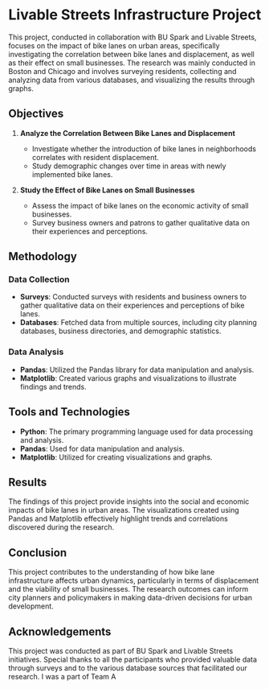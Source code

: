 # Livable Streets Infrastructure Project

This project, conducted in collaboration with BU Spark and Livable Streets, focuses on the impact of bike lanes on urban areas, specifically investigating the correlation between bike lanes and displacement, as well as their effect on small businesses. The research was mainly conducted in Boston and Chicago and involves surveying residents, collecting and analyzing data from various databases, and visualizing the results through graphs.

## Objectives

1. **Analyze the Correlation Between Bike Lanes and Displacement**
   - Investigate whether the introduction of bike lanes in neighborhoods correlates with resident displacement.
   - Study demographic changes over time in areas with newly implemented bike lanes.

2. **Study the Effect of Bike Lanes on Small Businesses**
   - Assess the impact of bike lanes on the economic activity of small businesses.
   - Survey business owners and patrons to gather qualitative data on their experiences and perceptions.

## Methodology

### Data Collection

- **Surveys**: Conducted surveys with residents and business owners to gather qualitative data on their experiences and perceptions of bike lanes.
- **Databases**: Fetched data from multiple sources, including city planning databases, business directories, and demographic statistics.

### Data Analysis

- **Pandas**: Utilized the Pandas library for data manipulation and analysis.
- **Matplotlib**: Created various graphs and visualizations to illustrate findings and trends.

## Tools and Technologies

- **Python**: The primary programming language used for data processing and analysis.
- **Pandas**: Used for data manipulation and analysis.
- **Matplotlib**: Utilized for creating visualizations and graphs.

## Results

The findings of this project provide insights into the social and economic impacts of bike lanes in urban areas. The visualizations created using Pandas and Matplotlib effectively highlight trends and correlations discovered during the research.

## Conclusion

This project contributes to the understanding of how bike lane infrastructure affects urban dynamics, particularly in terms of displacement and the viability of small businesses. The research outcomes can inform city planners and policymakers in making data-driven decisions for urban development.


## Acknowledgements

This project was conducted as part of BU Spark and Livable Streets initiatives. Special thanks to all the participants who provided valuable data through surveys and to the various database sources that facilitated our research. I was a part of Team A

